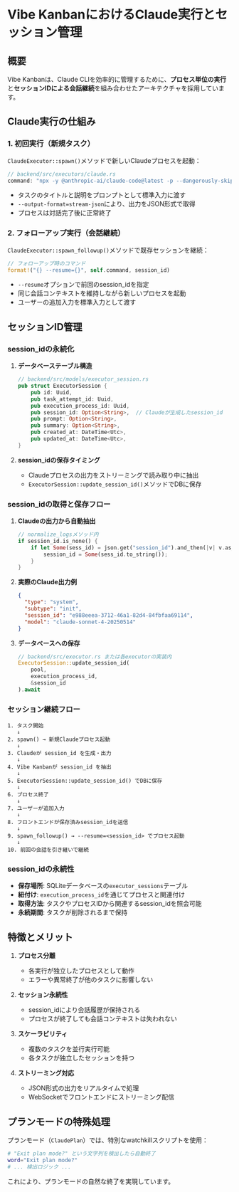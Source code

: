 # Vibe KanbanにおけるClaude実行とセッション管理

## 概要

Vibe Kanbanは、Claude CLIを効率的に管理するために、**プロセス単位の実行**と**セッションIDによる会話継続**を組み合わせたアーキテクチャを採用しています。

## Claude実行の仕組み

### 1. 初回実行（新規タスク）

`ClaudeExecutor::spawn()`メソッドで新しいClaudeプロセスを起動：

```rust
// backend/src/executors/claude.rs
command: "npx -y @anthropic-ai/claude-code@latest -p --dangerously-skip-permissions --verbose --output-format=stream-json"
```

- タスクのタイトルと説明をプロンプトとして標準入力に渡す
- `--output-format=stream-json`により、出力をJSON形式で取得
- プロセスは対話完了後に正常終了

### 2. フォローアップ実行（会話継続）

`ClaudeExecutor::spawn_followup()`メソッドで既存セッションを継続：

```rust
// フォローアップ時のコマンド
format!("{} --resume={}", self.command, session_id)
```

- `--resume`オプションで前回のsession_idを指定
- 同じ会話コンテキストを維持しながら新しいプロセスを起動
- ユーザーの追加入力を標準入力として渡す

## セッションID管理

### session_idの永続化

1. **データベーステーブル構造**
   ```rust
   // backend/src/models/executor_session.rs
   pub struct ExecutorSession {
       pub id: Uuid,
       pub task_attempt_id: Uuid,
       pub execution_process_id: Uuid,
       pub session_id: Option<String>,  // Claudeが生成したsession_id
       pub prompt: Option<String>,
       pub summary: Option<String>,
       pub created_at: DateTime<Utc>,
       pub updated_at: DateTime<Utc>,
   }
   ```

2. **session_idの保存タイミング**
   - Claudeプロセスの出力をストリーミングで読み取り中に抽出
   - `ExecutorSession::update_session_id()`メソッドでDBに保存

### session_idの取得と保存フロー

1. **Claudeの出力から自動抽出**
   ```rust
   // normalize_logsメソッド内
   if session_id.is_none() {
       if let Some(sess_id) = json.get("session_id").and_then(|v| v.as_str()) {
           session_id = Some(sess_id.to_string());
       }
   }
   ```

2. **実際のClaude出力例**
   ```json
   {
     "type": "system",
     "subtype": "init",
     "session_id": "e988eeea-3712-46a1-82d4-84fbfaa69114",
     "model": "claude-sonnet-4-20250514"
   }
   ```

3. **データベースへの保存**
   ```rust
   // backend/src/executor.rs または各executorの実装内
   ExecutorSession::update_session_id(
       pool,
       execution_process_id,
       &session_id
   ).await
   ```

### セッション継続フロー

```
1. タスク開始
   ↓
2. spawn() → 新規Claudeプロセス起動
   ↓
3. Claudeが session_id を生成・出力
   ↓
4. Vibe Kanbanが session_id を抽出
   ↓
5. ExecutorSession::update_session_id() でDBに保存
   ↓
6. プロセス終了
   ↓
7. ユーザーが追加入力
   ↓
8. フロントエンドが保存済みsession_idを送信
   ↓
9. spawn_followup() → --resume=<session_id> でプロセス起動
   ↓
10. 前回の会話を引き継いで継続
```

### session_idの永続性

- **保存場所**: SQLiteデータベースの`executor_sessions`テーブル
- **紐付け**: `execution_process_id`を通じてプロセスと関連付け
- **取得方法**: タスクやプロセスIDから関連するsession_idを照会可能
- **永続期間**: タスクが削除されるまで保持

## 特徴とメリット

1. **プロセス分離**
   - 各実行が独立したプロセスとして動作
   - エラーや異常終了が他のタスクに影響しない

2. **セッション永続性**
   - session_idにより会話履歴が保持される
   - プロセスが終了しても会話コンテキストは失われない

3. **スケーラビリティ**
   - 複数のタスクを並行実行可能
   - 各タスクが独立したセッションを持つ

4. **ストリーミング対応**
   - JSON形式の出力をリアルタイムで処理
   - WebSocketでフロントエンドにストリーミング配信

## プランモードの特殊処理

プランモード（`ClaudePlan`）では、特別なwatchkillスクリプトを使用：

```bash
# "Exit plan mode?" という文字列を検出したら自動終了
word="Exit plan mode?"
# ... 検出ロジック ...
```

これにより、プランモードの自然な終了を実現しています。